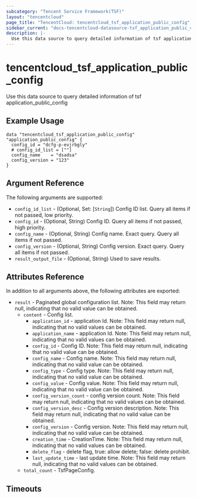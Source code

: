 ```yaml
---
subcategory: "Tencent Service Framework(TSF)"
layout: "tencentcloud"
page_title: "TencentCloud: tencentcloud_tsf_application_public_config"
sidebar_current: "docs-tencentcloud-datasource-tsf_application_public_config"
description: |-
  Use this data source to query detailed information of tsf application_public_config
---
```


# tencentcloud_tsf_application_public_config

Use this data source to query detailed information of tsf application_public_config

## Example Usage

```hcl
data "tencentcloud_tsf_application_public_config" "application_public_config" {
  config_id = "dcfg-p-evjrbgly"
  # config_id_list = [""]
  config_name    = "dsadsa"
  config_version = "123"
}
```

## Argument Reference

The following arguments are supported:

* `config_id_list` - (Optional, Set: [`String`]) Config ID list. Query all items if not passed, low priority.
* `config_id` - (Optional, String) Config ID. Query all items if not passed, high priority.
* `config_name` - (Optional, String) Config name. Exact query. Query all items if not passed.
* `config_version` - (Optional, String) Config version. Exact query. Query all items if not passed.
* `result_output_file` - (Optional, String) Used to save results.

## Attributes Reference

In addition to all arguments above, the following attributes are exported:

* `result` - Paginated global configuration  list. Note: This field may return null, indicating that no valid value can be obtained.
  * `content` - Config list.
    * `application_id` - application Id. Note: This field may return null, indicating that no valid values can be obtained.
    * `application_name` - application Id. Note: This field may return null, indicating that no valid values can be obtained.
    * `config_id` - Config ID. Note: This field may return null, indicating that no valid value can be obtained.
    * `config_name` - Config name. Note: This field may return null, indicating that no valid value can be obtained.
    * `config_type` - Config type. Note: This field may return null, indicating that no valid value can be obtained.
    * `config_value` - Config value. Note: This field may return null, indicating that no valid value can be obtained.
    * `config_version_count` - config version count.  Note: This field may return null, indicating that no valid values can be obtained.
    * `config_version_desc` - Config version description. Note: This field may return null, indicating that no valid value can be obtained.
    * `config_version` - Config version. Note: This field may return null, indicating that no valid value can be obtained.
    * `creation_time` - CreationTime. Note: This field may return null, indicating that no valid values can be obtained.
    * `delete_flag` - delete flag, true: allow delete; false: delete prohibit.
    * `last_update_time` - last update time.  Note: This field may return null, indicating that no valid values can be obtained.
  * `total_count` - TsfPageConfig.


## Timeouts

<no value>


